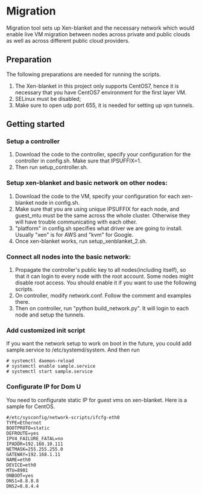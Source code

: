 # Migration
Migration tool sets up Xen-blanket and the necessary network which would enable live VM migration between nodes across private and public clouds as well as across different public cloud providers.

## Preparation
The following preparations are needed for running the scripts.
1. The Xen-blanket in this project only supports CentOS7, hence it is necessary that you have CentOS7 environment for the first layer VM.
2. SELinux must be disabled;
3. Make sure to open udp port 655, it is needed for setting up vpn tunnels.

## Getting started
### Setup a controller
1. Download the code to the controller, specify your configuration for the controller in config.sh. Make sure that IPSUFFIX=1.
2. Then run setup_controller.sh.

### Setup xen-blanket and basic network on other nodes:
1. Download the code to the VM, specify your configuration for each xen-blanket node in config.sh. 
2. Make sure that you are using unique IPSUFFIX for each node, and guest_mtu must be the same across the whole cluster. Otherwise they will have trouble communicating with each other.
3. "platform" in config.sh specifies what driver we are going to install. Usually "xen" is for AWS and "kvm" for Google.
4. Once xen-blanket works, run setup_xenblanket_2.sh.

### Connect all nodes into the basic network:
    
1. Propagate the controller's public key to all nodes(including itself), so that it can login to every node with the root account. Some nodes might disable root access. You should enable it if you want to use the following scripts.
2. On controller, modify network.conf. Follow the comment and examples there.
3. Then on controller, run "python build_network.py". It will login to each node and setup the tunnels. 
    
### Add customized init script
If you want the network setup to work on boot in the future, you could add sample.service to /etc/systemd/system. And then run
```
# systemctl daemon-reload
# systemctl enable sample.service
# systemctl start sample.service
```

### Configurate IP for Dom U
You need to configurate static IP for guest vms on xen-blanket. Here is a sample for CentOS.

```
#/etc/sysconfig/network-scripts/ifcfg-eth0
TYPE=Ethernet
BOOTPROTO=static
DEFROUTE=yes
IPV4_FAILURE_FATAL=no
IPADDR=192.168.10.111
NETMASK=255.255.255.0
GATEWAY=192.168.1.11
NAME=eth0
DEVICE=eth0
MTU=8901
ONBOOT=yes
DNS1=8.8.8.8
DNS2=8.8.4.4 
```
